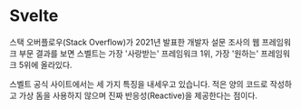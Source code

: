 # Svelte 

스택 오버플로우(Stack Overflow)가 2021년 발표한 개발자 설문 조사의 웹 프레임워크 부문 결과를 보면 스벨트는 가장 '사랑받는' 프레임워크 1위, 가장 '원하는' 프레임워크 5위에 올라있다.

스벨트 공식 사이트에서는 세 가지 특징을 내세우고 있습니다. 적은 양의 코드로 작성하고 가상 돔을 사용하지 않으며 진짜 반응성(Reactive)을 제공한다는 점이다.

